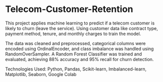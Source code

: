 # Telecom-Customer-Retention
This project applies machine learning to predict if a telecom customer is likely to churn (leave the service).
Using customer data like contract type, payment method, tenure, and monthly charges to train the model.

The data was cleaned and preprocessed, categorical columns were encoded using OrdinalEncoder, and class imbalance was handled using RandomOverSampler.
A Random Forest Classifier was trained and evaluated, achieving 88% accuracy and 95% recall for churn detection.

Technologies Used:
Python, Pandas, Scikit-learn, Imbalanced-learn, Matplotlib, Seaborn, Google Colab
